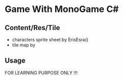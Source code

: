 # Game With MonoGame C#

## Content/Res/Tile
- characters sprite sheet by ErisEsra()
- tile map by 

## Usage
FOR LEARNING PURPOSE ONLY !!!